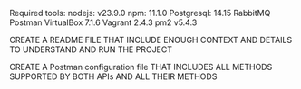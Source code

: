 Required tools: 
nodejs: v23.9.0
npm: 11.1.0
Postgresql: 14.15
RabbitMQ
Postman
VirtualBox 7.1.6
Vagrant 2.4.3
pm2 v5.4.3

CREATE A README FILE THAT INCLUDE ENOUGH CONTEXT AND DETAILS TO UNDERSTAND AND RUN THE PROJECT

CREATE A Postman configuration file THAT INCLUDES ALL METHODS SUPPORTED BY BOTH APIs AND ALL THEIR METHODS